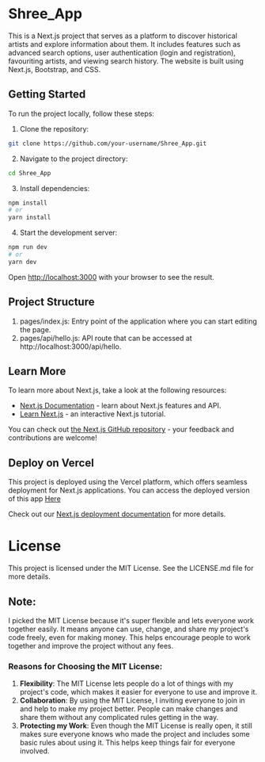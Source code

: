 # Shree_App

This is a Next.js project that serves as a platform to discover historical artists and explore information about them. It includes features such as advanced search options, user authentication (login and registration), favouriting artists, and viewing search history. The website is built using Next.js, Bootstrap, and CSS.

## Getting Started

To run the project locally, follow these steps:

1. Clone the repository:

```bash
git clone https://github.com/your-username/Shree_App.git
```
2. Navigate to the project directory:
```bash
cd Shree_App
```
3. Install dependencies:
```bash
npm install
# or
yarn install
```
4. Start the development server:
```bash
npm run dev
# or
yarn dev
```

Open [http://localhost:3000](http://localhost:3000) with your browser to see the result.

## Project Structure

1. pages/index.js: Entry point of the application where you can start editing the page.
2. pages/api/hello.js: API route that can be accessed at http://localhost:3000/api/hello.

## Learn More

To learn more about Next.js, take a look at the following resources:

- [Next.js Documentation](https://nextjs.org/docs) - learn about Next.js features and API.
- [Learn Next.js](https://nextjs.org/learn) - an interactive Next.js tutorial.

You can check out [the Next.js GitHub repository](https://github.com/vercel/next.js/) - your feedback and contributions are welcome!

## Deploy on Vercel

This project is deployed using the Vercel platform, which offers seamless deployment for Next.js applications. You can access the deployed version of this app [Here](https://my-app-pi-sable.vercel.app) 

Check out our [Next.js deployment documentation](https://nextjs.org/docs/deployment) for more details.

# License
This project is licensed under the MIT License. See the LICENSE.md file for more details.

## Note:
I picked the MIT License because it's super flexible and lets everyone work together easily. It means anyone can use, change, and share my project's code freely, even for making money. This helps encourage people to work together and improve the project without any fees.

### Reasons for Choosing the MIT License:
1. **Flexibility**: The MIT License lets people do a lot of things with my project's code, which makes it easier for everyone to use and improve it.
2. **Collaboration**: By using the MIT License, I inviting everyone to join in and help to make my project better. People can make changes and share them without any complicated rules getting in the way.
3. **Protecting my Work**: Even though the MIT License is really open, it still makes sure everyone knows who made the project and includes some basic rules about using it. This helps keep things fair for everyone involved.
